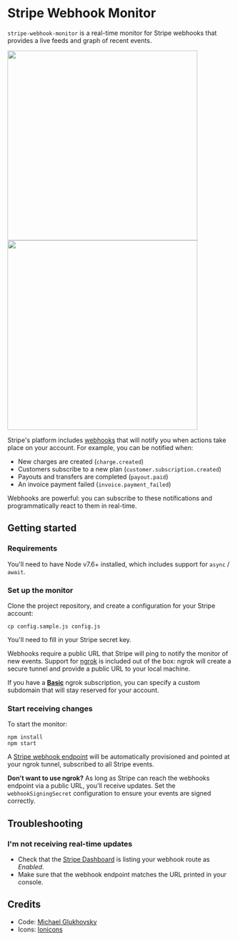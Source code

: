 # Stripe Webhook Monitor

`stripe-webhook-monitor` is a real-time monitor for Stripe webhooks that provides a live feeds and graph of recent events.

<img src="https://raw.githubusercontent.com/stripe/stripe-webhook-monitor/master/screenshots/monitor-feed.gif" width="425"> <img src="https://raw.githubusercontent.com/stripe/stripe-webhook-monitor/master/screenshots/monitor-graph.gif" width="425">

Stripe's platform includes [webhooks](https://stripe.com/docs/webhooks) that will notify you when actions take place on your account. For example, you can be notified when:

  - New charges are created (`charge.created`)
  - Customers subscribe to a new plan (`customer.subscription.created`)
  - Payouts and transfers are completed (`payout.paid`)
  - An invoice payment failed (`invoice.payment_failed`)

Webhooks are powerful: you can subscribe to these notifications and programmatically react to them in real-time.

## Getting started

### Requirements
You'll need to have Node v7.6+ installed, which includes support for `async` / `await`.

### Set up the monitor
Clone the project repository, and create a configuration for your Stripe account:

```
cp config.sample.js config.js
```

You'll need to fill in your Stripe secret key.

Webhooks require a public URL that Stripe will ping to notify the monitor of new events. Support for [ngrok](https://ngrok.com/) is included out of the box: ngrok will create a secure tunnel and provide a public URL to your local machine.

If you have a [__Basic__](https://ngrok.com/pricing) ngrok subscription, you can specify a custom subdomain that will stay reserved for your account.

### Start receiving changes

To start the monitor:

```
npm install
npm start
```

A [Stripe webhook endpoint](https://stripe.com/docs/webhooks/setup) will be automatically provisioned and pointed at your ngrok tunnel, subscribed to all Stripe events.

**Don't want to use ngrok?** As long as Stripe can reach the webhooks endpoint via a public URL, you'll receive updates. Set the `webhookSigningSecret` configuration to ensure your events are signed correctly.

## Troubleshooting

### I'm not receiving real-time updates

- Check that the [Stripe Dashboard](https://dashboard.stripe.com/webhooks/) is listing your webhook route as _Enabled_.
- Make sure that the webhook endpoint matches the URL printed in your console.

## Credits

- Code: [Michael Glukhovsky](https://twitter.com/mglukhovsky)
- Icons: [Ionicons](http://ionicons.com/)
